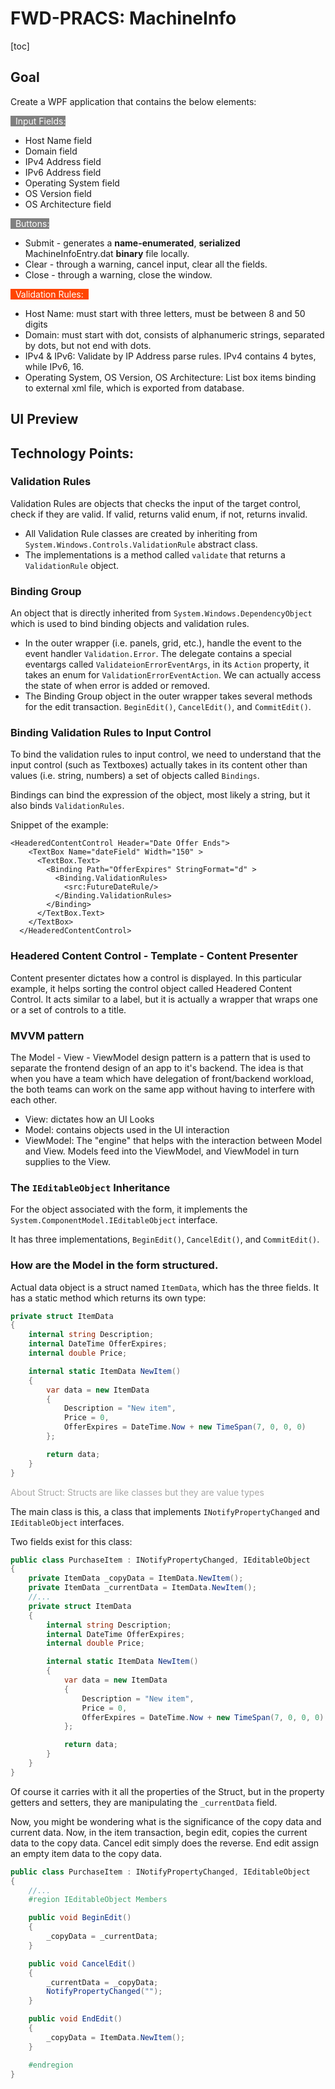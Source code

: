 ﻿# FWD-PRACS: MachineInfo

[toc]

## Goal

Create a WPF application that contains the below elements:

<span style="background:grey;color:white">  Input Fields:  </span>

- Host Name field
- Domain field
- IPv4 Address field
- IPv6 Address field
- Operating System field
- OS Version field
- OS Architecture field

<span style="background:gray;color:white">  Buttons:  </span>

- Submit - generates a **name-enumerated**, **serialized** MachineInfoEntry.dat **binary** file locally.
- Clear - through a warning, cancel input, clear all the fields.
- Close - through a warning, close the window.

<span style="background:orangered;color:white">  Validation Rules:  </span>

- Host Name: must start with three letters, must be between 8 and 50 digits
- Domain: must start with dot, consists of alphanumeric strings, separated by dots, but not end with dots.
- IPv4 & IPv6: Validate by IP Address parse rules. IPv4 contains 4 bytes, while IPv6, 16.
- Operating System, OS Version, OS Architecture: List box items binding to external xml file, which is exported from database.

## UI Preview



## Technology Points:

### Validation Rules

Validation Rules are objects that checks the input of the target control, check if they are valid. If valid, returns valid enum, if not, returns invalid.

- All Validation Rule classes are created by inheriting from `System.Windows.Controls.ValidationRule` abstract class.
- The implementations is a method called `validate` that returns a `ValidationRule` object.

### Binding Group 

An object that is directly inherited from `System.Windows.DependencyObject` which is used to bind binding objects and validation rules.

- In the outer wrapper (i.e. panels, grid, etc.), handle the event to the event handler `Validation.Error`. The delegate contains a special eventargs called `ValidateionErrorEventArgs`, in its `Action` property, it takes an enum for `ValidationErrorEventAction`. We can actually access the state of when error is added or removed.
- The Binding Group object in the outer wrapper takes several methods for the edit transaction. `BeginEdit()`, `CancelEdit()`, and `CommitEdit()`.

### Binding Validation Rules to Input Control

To bind the validation rules to input control, we need to understand that the input control (such as Textboxes) actually takes in its content other than values (i.e. string, numbers) a set of objects called `Bindings`. 

Bindings can bind the expression of the object, most likely a string, but it also binds `ValidationRules`.

Snippet of the example:

```xaml
<HeaderedContentControl Header="Date Offer Ends">
    <TextBox Name="dateField" Width="150" >
      <TextBox.Text>
        <Binding Path="OfferExpires" StringFormat="d" >
          <Binding.ValidationRules>
            <src:FutureDateRule/>
          </Binding.ValidationRules>
        </Binding>
      </TextBox.Text>
    </TextBox>
  </HeaderedContentControl>
```

### Headered Content Control - Template - Content Presenter

Content presenter dictates how a control is displayed. In this particular example, it helps sorting the control object called Headered Content Control. It acts similar to a label, but it is actually a wrapper that wraps one or a set of controls to a title.

### MVVM pattern

The Model - View - ViewModel design pattern is a pattern that is used to separate the frontend design of an app to it's backend. The idea is that when you have a team which have delegation of front/backend workload, the both teams can work on the same app without having to interfere with each other.

- View: dictates how an UI Looks
- Model: contains objects used in the UI interaction
- ViewModel: The "engine" that helps with the interaction between Model and View. Models feed into the ViewModel, and ViewModel in turn supplies to the View.

### The `IEditableObject` Inheritance

For the object associated with the form, it implements the `System.ComponentModel.IEditableObject` interface.

It has three implementations, `BeginEdit()`, `CancelEdit()`, and `CommitEdit()`.

### How are the Model in the form structured.

Actual data object is a struct named `ItemData`, which has the three fields. It has a static method which returns its own type:

```c#
private struct ItemData
{
    internal string Description;
    internal DateTime OfferExpires;
    internal double Price;

    internal static ItemData NewItem()
    {
        var data = new ItemData
        {
            Description = "New item",
            Price = 0,
            OfferExpires = DateTime.Now + new TimeSpan(7, 0, 0, 0)
        };

        return data;
    }
}
```

<span style="color:darkgray">About Struct: Structs are like classes but they are value types</span>

The main class is this, a class that implements `INotifyPropertyChanged` and `IEditableObject` interfaces.

Two fields exist for this class:

```C#
public class PurchaseItem : INotifyPropertyChanged, IEditableObject
{
    private ItemData _copyData = ItemData.NewItem();
    private ItemData _currentData = ItemData.NewItem();
    //...
    private struct ItemData
    {
        internal string Description;
        internal DateTime OfferExpires;
        internal double Price;

        internal static ItemData NewItem()
        {
            var data = new ItemData
            {
                Description = "New item",
                Price = 0,
                OfferExpires = DateTime.Now + new TimeSpan(7, 0, 0, 0)
            };

            return data;
        }
    }
}
```

Of course it carries with it all the properties of the Struct, but in the property getters and setters, they are manipulating the `_currentData` field.

Now, you might be wondering what is the significance of the copy data and current data. Now, in the item transaction, begin edit, copies the current data to the copy data. Cancel edit simply does the reverse. End edit assign an empty item data to the copy data.

```C#
public class PurchaseItem : INotifyPropertyChanged, IEditableObject
{
    //...
    #region IEditableObject Members

    public void BeginEdit()
    {
        _copyData = _currentData;
    }

    public void CancelEdit()
    {
        _currentData = _copyData;
        NotifyPropertyChanged("");
    }

    public void EndEdit()
    {
        _copyData = ItemData.NewItem();
    }

    #endregion
}
```

